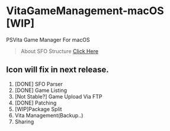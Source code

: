 # VitaGameManagement-macOS [WIP]
PSVita Game Manager For macOS

> About SFO Structure [Click Here](http://www.psdevwiki.com/ps3/PARAM.SFO)

## Icon will fix in next release.

1. [DONE] SFO Parser
2. [DONE] Game Listing
3. [Not Stable?] Game Upload Via FTP
4. [DONE] Patching
5. [WIP]Package Split
6. Vita Management(Backup..)
7. Sharing
